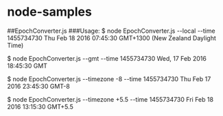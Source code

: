 # node-samples

##EpochConverter.js
###Usage:
$ node EpochConverter.js --local --time 1455734730
Thu Feb 18 2016 07:45:30 GMT+1300 (New Zealand Daylight Time)

$ node EpochConverter.js --gmt --time 1455734730
Wed, 17 Feb 2016 18:45:30 GMT

$ node EpochConverter.js --timezone -8 --time 1455734730
Thu Feb 17 2016 23:45:30 GMT-8

$ node EpochConverter.js --timezone +5.5 --time 1455734730
Fri Feb 18 2016 13:15:30 GMT+5.5
